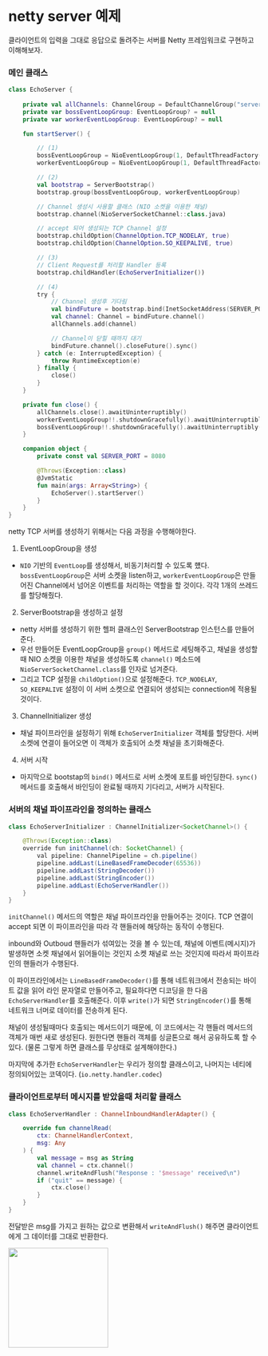 # netty server 예제

클라이언트의 입력을 그대로 응답으로 돌려주는 서버를 Netty 프레임워크로 구현하고 이해해보자.

### 메인 클래스

```kotlin
class EchoServer {
    
    private val allChannels: ChannelGroup = DefaultChannelGroup("server", GlobalEventExecutor.INSTANCE)
    private var bossEventLoopGroup: EventLoopGroup? = null
    private var workerEventLoopGroup: EventLoopGroup? = null

    fun startServer() {

        // (1)
        bossEventLoopGroup = NioEventLoopGroup(1, DefaultThreadFactory("boss"))
        workerEventLoopGroup = NioEventLoopGroup(1, DefaultThreadFactory("worker"))

        // (2)
        val bootstrap = ServerBootstrap()
        bootstrap.group(bossEventLoopGroup, workerEventLoopGroup)

        // Channel 생성시 사용할 클래스 (NIO 소켓을 이용한 채널)
        bootstrap.channel(NioServerSocketChannel::class.java)

        // accept 되어 생성되는 TCP Channel 설정
        bootstrap.childOption(ChannelOption.TCP_NODELAY, true)
        bootstrap.childOption(ChannelOption.SO_KEEPALIVE, true)

        // (3)
        // Client Request를 처리할 Handler 등록
        bootstrap.childHandler(EchoServerInitializer())

        // (4)
        try {
            // Channel 생성후 기다림
            val bindFuture = bootstrap.bind(InetSocketAddress(SERVER_PORT)).sync()
            val channel: Channel = bindFuture.channel()
            allChannels.add(channel)

            // Channel이 닫힐 때까지 대기
            bindFuture.channel().closeFuture().sync()
        } catch (e: InterruptedException) {
            throw RuntimeException(e)
        } finally {
            close()
        }
    }

    private fun close() {
        allChannels.close().awaitUninterruptibly()
        workerEventLoopGroup!!.shutdownGracefully().awaitUninterruptibly()
        bossEventLoopGroup!!.shutdownGracefully().awaitUninterruptibly()
    }

    companion object {
        private const val SERVER_PORT = 8080

        @Throws(Exception::class)
        @JvmStatic
        fun main(args: Array<String>) {
            EchoServer().startServer()
        }
    }
}
```

netty TCP 서버를 생성하기 위해서는 다음 과정을 수행해야한다.

1. EventLoopGroup을 생성
  - `NIO` 기반의 `EventLoop`를 생성해서, 비동기처리할 수 있도록 헀다. `bossEventLoopGroup`은 서버 소켓을 listen하고, `workerEventLoopGroup`은 만들어진 Channel에서 넘어온 이벤트를 처리하는 역할을 할 것이다. 각각 1개의 쓰레드를 할당해줬다.

2. ServerBootstrap을 생성하고 설정
  - netty 서버를 생성하기 위한 헬퍼 클래스인 ServerBootstrap 인스턴스를 만들어준다.
  - 우선 만들어둔 EventLoopGroup을 `group()` 메서드로 세팅해주고, 채널을 생성할 때 NIO 소켓을 이용한 채널을 생성하도록 `channel()` 메소드에 `NioServerSocketChannel.class`를 인자로 넘겨준다.
  - 그리고 TCP 설정을 `childOption()`으로 설정해준다. `TCP_NODELAY`, `SO_KEEPALIVE` 설정이 이 서버 소켓으로 연결되어 생성되는 connection에 적용될 것이다.

3. ChannelInitializer 생성
  - 채널 파이프라인을 설정하기 위해 `EchoServerInitializer` 객체를 할당한다. 서버 소켓에 연결이 들어오면 이 객체가 호출되어 소켓 채널을 초기화해준다.

4. 서버 시작
  - 마지막으로 bootstap의 `bind()` 메서드로 서버 소켓에 포트를 바인딩한다. `sync()` 메서드를 호출해서 바인딩이 완료될 때까지 기다리고, 서버가 시작된다.

### 서버의 채널 파이프라인을 정의하는 클래스

```java
class EchoServerInitializer : ChannelInitializer<SocketChannel>() {

    @Throws(Exception::class)
    override fun initChannel(ch: SocketChannel) {
        val pipeline: ChannelPipeline = ch.pipeline()
        pipeline.addLast(LineBasedFrameDecoder(65536))
        pipeline.addLast(StringDecoder())
        pipeline.addLast(StringEncoder())
        pipeline.addLast(EchoServerHandler())
    }
}
```

`initChannel()` 메서드의 역할은 채널 파이프라인을 만들어주는 것이다. TCP 연결이 accept 되면 이 파이프라인을 따라 각 핸들러에 해당하는 동작이 수행된다.

inbound와 Outboud 핸들러가 섞여있는 것을 볼 수 있는데, 채널에 이벤트(메시지)가 발생하면 소켓 채널에서 읽어들이는 것인지 소켓 채널로 쓰는 것인지에 따라서 파이프라인의 핸들러가 수행된다.

이 파이프라인에서는 `LineBasedFrameDecoder()`를 통해 네트워크에서 전송되는 바이트 값을 읽어 라인 문자열로 만들어주고, 필요하다면 디코딩을 한 다음 `EchoServerHandler`를 호출해준다. 이후 `write()`가 되면 `StringEncoder()`를 통해 네트워크 너머로 데이터를 전송하게 된다.

채널이 생성될때마다 호출되는 메서드이기 때문에, 이 코드에서는 각 핸들러 메서드의 객체가 매번 새로 생성된다. 원한다면 핸들러 객체를 싱글톤으로 해서 공유하도록 할 수 있다. (물론 그렇게 하면 클래스를 무상태로 설계해야한다.)

마지막에 추가한 `EchoServerHandler`는 우리가 정의할 클래스이고, 나머지는 네티에 정의되어있는 코덱이다. (`io.netty.handler.codec`)

### 클라이언트로부터 메시지를 받았을때 처리할 클래스

```kotlin
class EchoServerHandler : ChannelInboundHandlerAdapter() {

    override fun channelRead(
        ctx: ChannelHandlerContext,
        msg: Any
    ) {
        val message = msg as String
        val channel = ctx.channel()
        channel.writeAndFlush("Response : '$message' received\n")
        if ("quit" == message) {
            ctx.close()
        }
    }
}
```

전달받은 msg를 가지고 원하는 값으로 변환해서 `writeAndFlush()` 해주면 클라이언트에게 그 데이터를 그대로 반환한다.

<img src="https://user-images.githubusercontent.com/81006587/218368972-245a5bcb-493a-4a01-bd37-89d612b739f7.png" height="200px">